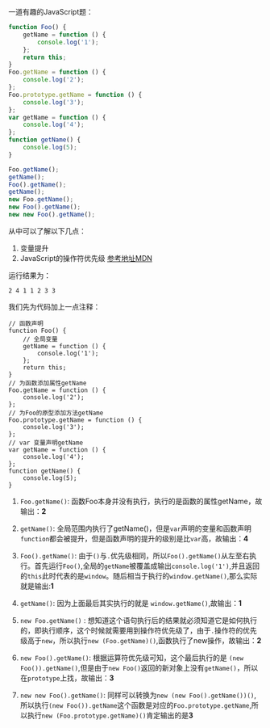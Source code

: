 一道有趣的JavaScript题：

``` js
function Foo() {
    getName = function () { 
        console.log('1');
    };
    return this;
}
Foo.getName = function () {
    console.log('2');
};
Foo.prototype.getName = function () { 
    console.log('3');
};
var getName = function () { 
    console.log('4');
};
function getName() { 
    console.log(5);
}

Foo.getName();  
getName();    
Foo().getName(); 
getName();  
new Foo.getName(); 
new Foo().getName();   
new new Foo().getName();        
```

从中可以了解以下几点：

1. 变量提升
2. JavaScript的操作符优先级 [参考地址MDN](https://developer.mozilla.org/zh-CN/docs/Web/JavaScript/Reference/Operators/Operator_Precedence)


运行结果为：

```
2 4 1 1 2 3 3
```

我们先为代码加上一点注释：

```
// 函数声明
function Foo() {
    // 全局变量
    getName = function () { 
        console.log('1');
    };
    return this;
}
// 为函数添加属性getName
Foo.getName = function () {
    console.log('2');
};
// 为Foo的原型添加方法getName
Foo.prototype.getName = function () { 
    console.log('3');
};
// var 变量声明getName
var getName = function () { 
    console.log('4');
};
function getName() { 
    console.log(5);
}
```

1. `Foo.getName()`: 函数Foo本身并没有执行，执行的是函数的属性getName，故输出：**2**

2. `getName()`: 全局范围内执行了getName()，但是`var`声明的变量和函数声明`function`都会被提升，但是函数声明的提升的级别是比`var`高，故输出：**4**

3. `Foo().getName()`: 由于`()`与`.`优先级相同，所以`Foo().getName()`从左至右执行。首先运行`Foo()`,全局的`getName`被覆盖成输出`console.log('1')`,并且返回的`this`此时代表的是`window`。随后相当于执行的`window.getName()`,那么实际就是输出:**1**

4. `getName()`: 因为上面最后其实执行的就是 `window.getName()`,故输出：**1**

5. `new Foo.getName()` : 想知道这个语句执行后的结果就必须知道它是如何执行的，即执行顺序，这个时候就需要用到操作符优先级了，由于`.`操作符的优先级高于`new`，所以执行`new (Foo.getName)()`,函数执行了new操作，故输出：**2**

6. `new Foo().getName()`: 根据运算符优先级可知，这个最后执行的是 `(new Foo()).getName()`,但是由于`new Foo()`返回的新对象上没有`getName()`，所以在`prototype`上找，故输出：**3**


7. `new new Foo().getName()`: 同样可以转换为`new (new Foo().getName())()`,所以执行`(new Foo()).getName`这个函数是对应的`Foo.prototype.getName`,所以执行`new (Foo.prototype.getName)()`肯定输出的是**3**